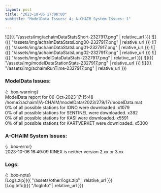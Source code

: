 ```yaml
---
layout: post
title: "2023-10-06 17:00:00"
subtitle: "ModelData Issues: 4; A-CHAIM System Issues: 1"

---
```


![]({{ "/assets/img/achaimDataStatsShort-2327917.png" | relative_url }})
![]({{ "/assets/img/achaimDataStatsLong00-2327917.png" | relative_url }})
![]({{ "/assets/img/achaimDataStatsLong01-2327917.png" | relative_url }})
![]({{ "/assets/img/achaimDataStatsLong02-2327917.png" | relative_url }})
![]({{ "/assets/img/modelDataDataStats-2327917.png" | relative_url }})
![]({{ "/assets/img/modelDataStationStats-2327917.png" | relative_url }})
![]({{ "/assets/img/achaimRunTime-2327917.png" | relative_url }})


### ModelData Issues:  
  
{: .box-warning}  
 ModelData report for 06-Oct-2023 17:15:48   
 /home2/achaim1/A-CHAIM/modelData/2023/279/17/modelData.mat   
 0% of all possible stations for IONO were downloaded. x1079   
 0% of all possible stations for SENTINEL were downloaded. x382   
 0% of all possible stations for KASI were downloaded. x5591   
 0% of all possible stations for KARTVERKET were downloaded. x5300   
  
### A-CHAIM System Issues:  
  
{: .box-error}  
2023-10-06 16:49:09 RINEX is neither version 2.xx or 3.xx  

### Logs:  
  
{: .box-note}  
[Logs.zip]({{ "/assets/other/logs.zip" | relative_url }})  
[Log Info]({{ "/logInfo" | relative_url }})  
